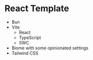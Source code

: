 # React Template

- Bun
- Vite
  - React
  - TypeScript
  - SWC
- Biome with some opinionated settings
- Tailwind CSS